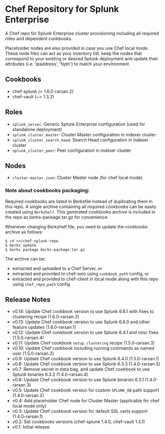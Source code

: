 # Chef Repository for Splunk Enterprise

A Chef repo for Splunk Enterprise cluster provisioning including all required roles and dependent cookbooks.

Placeholder nodes are also provided in case you use Chef local mode. These node files can act as your inventory list: keep the nodes that correspond to your existing or desired Splunk deployment and update their attributes (i.e. 'ipaddress', 'fqdn') to match your environment.

## Cookbooks
* chef-splunk (= 1.6.0-rarsan.2)
* chef-vault (~> 1.3.2)

## Roles
* `splunk_server`: Generic Splunk Enterprise configuration (used for standalone deployment)
* `splunk_cluster_master`: Cluster Master configuration in indexer cluster
* `splunk_cluster_search_head`: Search Head configuration in indexer cluster
* `splunk_cluster_peer`: Peer configuration in indexer cluster

## Nodes
* `cluster-master.json`: Cluster Master node (for chef local mode)

### Note about cookbooks packaging:
Required cookbooks are listed in Berksfile instead of duplicating them in this repo.
A single archive containing all required cookbooks can be easily created using `Berkshelf`.
This generated cookbooks archive is included in the repo as berks-package.tar.gz for convenience.

Whenever changing Berkshelf file, you need to update the cookbooks archive as follows:

    $ cd <>/chef-splunk-repo
    $ berks update
    $ berks package berks-package.tar.gz

The archive can be:
* extracted and uploaded to a Chef Server, or
* extracted and provided to chef-solo using `cookbook_path` config, or
* extracted and provided to chef-client in local mode along with this repo using `chef_repo_path` config

## Release Notes

* v0.14: Update Chef cookbook version to use Splunk 6.6.1 with fixes to clustering recipe (1.6.0-rarsan.2)
* v0.13: Update Chef cookbook version to use Splunk 6.6.0 and other feature updates (1.6.0-rarsan.1)
* v0.12: Update Chef cookbook version to use Splunk 6.4.1 and misc fixes (1.5.0-rarsan.4)
* v0.11: Update Chef cookbook `setup_clustering` recipe (1.5.0-rarsan.3)
* v0.10: Update Chef cookbook including running commands as named user (1.5.0-rarsan.2)
* v0.9: Update Chef cookbook version to use Splunk 6.4.0 (1.5.0-rarsan.1)
* v0.8: Update Chef cookbook version to use Splunk 6.3.3 (1.4.0-rarsan.5)
* v0.7: Remove secret in data bag, and update Chef cookbook to use Splunk binaries 6.3.2 (1.4.0-rarsan.4)
* v0.6: Update Chef cookbook version to use Splunk binaries 6.3.1 (1.4.0-rarsan.3)
* v0.5: Update Chef cookbook version for custom `SPLUNK_DB` path support (1.4.0-rarsan.2)
* v0.4: Add placeholder Chef node for Cluster Master (applicable for chef local mode only)
* v0.3: Update Chef cookbook version for default SSL certs support (1.4.0-rarsan.1)
* v0.2: Set cookbooks versions (chef-splunk 1.4.0, chef-vault 1.3.1)
* v0.1: Initial release

